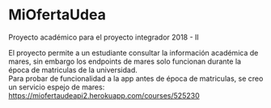 # MiOfertaUdea

Proyecto académico para el proyecto integrador 2018 - II

El proyecto permite a un estudiante consultar la información académica de mares, sin embargo los endpoints de mares solo funcionan durante la época de matriculas de la universidad.
\
Para probar de funcionalidad a la app antes de época de matriculas, se creo un servicio espejo de mares: https://miofertaudeapi2.herokuapp.com/courses/525230

